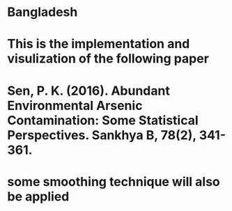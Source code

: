 # Bangladesh

# This is the implementation and visulization of the following paper
# Sen, P. K. (2016). Abundant Environmental Arsenic Contamination: Some Statistical Perspectives. Sankhya B, 78(2), 341-361.

# some smoothing technique will also be applied
